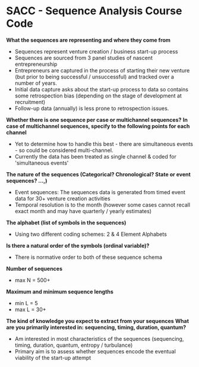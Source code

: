 SACC - Sequence Analysis Course Code
====================================
__What the sequences are representing and where they come from__
* Sequences represent venture creation / business start-up process
* Sequences are sourced from 3 panel studies of nascent entrepreneurship
* Entrepreneurs are captured in the process of starting their new venture (but prior to being successful / unsuccessful) and tracked over a number of years.
* Initial data capture asks about the start-up process to data so contains some retrospection bias (depending on the stage of development at recruitment)
* Follow-up data (annually) is less prone to retrospection issues.

**Whether there is one sequence per case or multichannel sequences?**
**In case of multichannel sequences, specify to the following points for each channel**
* Yet to determine how to handle this best - there are simultaneous events - so could be considered multi-channel.
* Currently the data has been treated as single channel & coded for 'simultaneous events'

**The nature of the sequences (Categorical? Chronological? State or event sequences? ...,)**
* Event sequences: The sequences data is generated from timed event data for 30+ venture creation activities
* Temporal resolution is to the month (however some cases cannot recall exact month and may have quarterly / yearly estimates)

**The alphabet (list of symbols in the sequences)**
* Using two different coding schemes: 2 & 4 Element Alphabets


**Is there a natural order of the symbols (ordinal variable)?**
* There is normative order to both of these sequence schema

**Number of sequences**
* max N = 500+

**Maximum and minimum sequence lengths**
* min L = 5
* max L = 30+

**The kind of knowledge you expect to extract from your sequences**
**What are you primarily interested in: sequencing, timing, duration, quantum?**
* Am interested in most characteristics of the sequences (sequencing, timing, duration, quantum, entropy / turbulance)
* Primary aim is to assess whether sequences encode the eventual viability of the start-up attempt